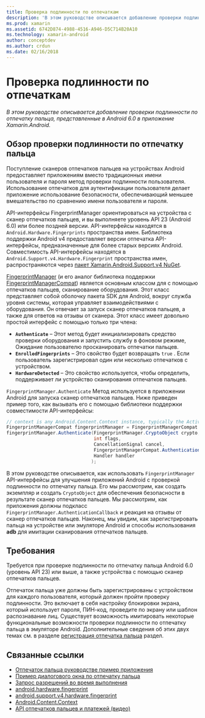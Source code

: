 ```yaml
---
title: Проверка подлинности по отпечаткам
description: 'В этом руководстве описывается добавление проверки подлинности по отпечатку пальца, представленные в Android 6.0 в приложение Xamarin.Android.'
ms.prod: xamarin
ms.assetid: 6742D874-4988-4516-A946-D5C714B20A10
ms.technology: xamarin-android
author: conceptdev
ms.author: crdun
ms.date: 02/16/2018
---
```


# <a name="fingerprint-authentication"></a>Проверка подлинности по отпечаткам

_В этом руководстве описывается добавление проверки подлинности по отпечатку пальца, представленные в Android 6.0 в приложение Xamarin.Android._


## <a name="fingerprint-authentication-overview"></a>Обзор проверки подлинности по отпечатку пальца

Поступление сканеров отпечатков пальцев на устройствах Android предоставляет приложениям вместо традиционных имени пользователя и пароля метод проверки подлинности пользователя. Использование отпечатков для аутентификации пользователя делает приложение использование безопасности, обеспечивающий меньшее вмешательство по сравнению имени пользователя и пароля.

API-интерфейсы FingerprintManager ориентироваться на устройства с сканер отпечатков пальцев, и вы выполняете уровень API 23 (Android 6.0) или более поздней версии. API-интерфейсы находятся в `Android.Hardware.Fingerprints` пространства имен. Библиотека поддержки Android v4 предоставляет версии отпечатка API-интерфейсы, предназначенные для более старых версиях Android. Совместимость API-интерфейсы находятся в `Android.Support.v4.Hardware.Fingerprint` пространства имен, распространяются через [пакет Xamarin.Android.Support.v4 NuGet](https://www.nuget.org/packages/Xamarin.Android.Support.v4/).

[FingerprintManager](https://developer.android.com/reference/android/hardware/fingerprint/FingerprintManager.html) (и его аналог библиотека поддержки [FingerprintManagerCompat](https://developer.android.com/reference/android/support/v4/hardware/fingerprint/FingerprintManagerCompat.html)) является основным классом для с помощью отпечатков пальцев, сканирование оборудования. Этот класс представляет собой оболочку пакета SDK для Android, вокруг служба уровня системы, которая управляет взаимодействиями с оборудования. Он отвечает за запуск сканер отпечатков пальцев, а также для ответов на отзывы от сканера. Этот класс имеет довольно простой интерфейс с помощью только три члена:

* **`Authenticate`** &ndash; Этот метод будет инициализировать средство проверки оборудования и запустить службу в фоновом режиме, Ожидание пользователю просканировать отпечатки пальцев.
* **`EnrolledFingerprints`** &ndash; Это свойство будет возвращать `true` . Если пользователь зарегистрировал один или несколько отпечатков с устройством.
* **`HardwareDetected`** &ndash; Это свойство используется, чтобы определить, поддерживает ли устройство сканирования отпечатков пальцев.

`FingerprintManager.Authenticate` Метод используется в приложении Android для запуска сканер отпечатков пальцев. Ниже приведен пример того, как вызывать его с помощью библиотеки поддержки совместимости API-интерфейсы:

```csharp
// context is any Android.Content.Context instance, typically the Activity 
FingerprintManagerCompat fingerprintManager = FingerprintManagerCompat.From(context);
fingerprintManager.Authenticate(FingerprintManager.CryptoObject crypto,
                                int flags,
                                CancellationSignal cancel,
                                FingerprintManagerCompat.AuthenticationCallback callback,
                                Handler handler
                               );
```

В этом руководстве описывается, как использовать `FingerprintManager` API-интерфейсы для улучшения приложений Android с проверкой подлинности по отпечатку пальца. Его мы рассмотрим, как создать экземпляр и создать `CryptoObject` для обеспечения безопасности в результате сканер отпечатков пальцев. Мы рассмотрим, как приложения должны подкласс `FingerprintManager.AuthenticationCallback` и реакция на отзывы от сканер отпечатков пальцев. Наконец, мы увидим, как зарегистрировать пальца на устройстве или эмуляторе Android и способы использования **adb** для имитации сканирования отпечатков пальцев.

## <a name="requirements"></a>Требования

Требуется при проверке подлинности по отпечатку пальца Android 6.0 (уровень API 23) или выше, а также устройства с помощью сканер отпечатков пальцев. 

Отпечаток пальца уже должны быть зарегистрированы с устройством для каждого пользователя, который должен пройти проверку подлинности. Это включает в себя настройку блокировки экрана, который использует пароля, ПИН-код, проведите по экрану или шаблон распознавание лиц. Существует возможность имитировать некоторые функциональные возможности проверки подлинности по отпечатку пальца в эмуляторе Android.  Дополнительные сведения об этих двух темах см. в разделе [регистрация отпечатка пальца](enrolling-fingerprint.md) раздел. 






## <a name="related-links"></a>Связанные ссылки

- [Отпечаток пальца руководстве пример приложения](https://developer.xamarin.com/samples/monodroid/FingerprintGuide/)
- [Пример диалогового окна по отпечатку пальца](https://developer.xamarin.com/samples/monodroid/android-m/FingerprintDialog/)
- [Запрос разрешений во время выполнения](https://developer.android.com/training/permissions/requesting.html)
- [android.hardware.fingerprint](https://developer.android.com/reference/android/hardware/fingerprint/package-summary.html)
- [android.support.v4.hardware.fingerprint](https://developer.android.com/reference/android/support/v4/hardware/fingerprint/package-summary.html)
- [Android.Content.Context](https://developer.xamarin.com/api/type/Android.Content.Context/)
- [API отпечатков пальцев и платежей (видео)](https://youtu.be/VOn7VrTRlA4)
